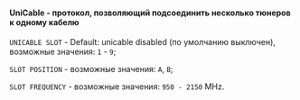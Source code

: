 #### UniСable - протокол, позволяющий подсоединить несколько тюнеров к одному кабелю

`UNICABLE SLOT` - Default: unicable disabled (по умолчанию выключен), возможные значения: `1` - `9`;

`SLOT POSITION` - возможные значения: `A`, `B`;

`SLOT FREQUENCY` - возможные значения: `950 - 2150` MHz.

